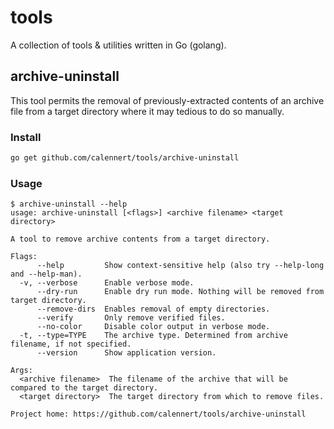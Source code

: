 # tools
A collection of tools &amp; utilities written in Go (golang).

## archive-uninstall

This tool permits the removal of previously-extracted contents of an archive file
from a target directory where it may tedious to do so manually.

### Install

```bash
go get github.com/calennert/tools/archive-uninstall
```

### Usage

```
$ archive-uninstall --help
usage: archive-uninstall [<flags>] <archive filename> <target directory>

A tool to remove archive contents from a target directory.

Flags:
      --help         Show context-sensitive help (also try --help-long and --help-man).
  -v, --verbose      Enable verbose mode.
      --dry-run      Enable dry run mode. Nothing will be removed from target directory.
      --remove-dirs  Enables removal of empty directories.
      --verify       Only remove verified files.
      --no-color     Disable color output in verbose mode.
  -t, --type=TYPE    The archive type. Determined from archive filename, if not specified.
      --version      Show application version.

Args:
  <archive filename>  The filename of the archive that will be compared to the target directory.
  <target directory>  The target directory from which to remove files.

Project home: https://github.com/calennert/tools/archive-uninstall
```
